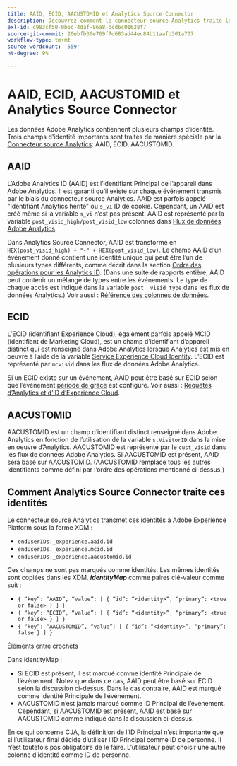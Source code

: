 ```yaml
---
title: AAID, ECID, AACUSTOMID et Analytics Source Connector
description: Découvrez comment le connecteur source Analytics traite les champs d’identité Adobe Analytics.
exl-id: c983cf50-0b6c-4daf-86a8-bcd6c01628f7
source-git-commit: 20ebfb36e769f7d683ad44ec84b11aafb301a737
workflow-type: tm+mt
source-wordcount: '559'
ht-degree: 9%

---
```


# AAID, ECID, AACUSTOMID et Analytics Source Connector

Les données Adobe Analytics contiennent plusieurs champs d’identité. Trois champs d&#39;identité importants sont traités de manière spéciale par la [Connecteur source Analytics](https://experienceleague.adobe.com/docs/experience-platform/sources/ui-tutorials/create/adobe-applications/analytics.html?lang=fr): AAID, ECID, AACUSTOMID.

## AAID

L’Adobe Analytics ID (AAID) est l’identifiant Principal de l’appareil dans Adobe Analytics. Il est garanti qu’il existe sur chaque événement transmis par le biais du connecteur source Analytics. AAID est parfois appelé &quot;identifiant Analytics hérité&quot; ou `s_vi` ID de cookie. Cependant, un AAID est créé même si la variable `s_vi` n’est pas présent. AAID est représenté par la variable `post_visid_high/post_visid_low` colonnes dans [Flux de données Adobe Analytics](https://experienceleague.adobe.com/docs/analytics/export/analytics-data-feed/data-feed-contents/datafeeds-reference.html?lang=fr#columns%2C-descriptions%2C-and-data-types).

Dans Analytics Source Connector, AAID est transformé en `HEX(post_visid_high) + "-" + HEX(post_visid_low)`. Le champ AAID d’un événement donné contient une identité unique qui peut être l’un de plusieurs types différents, comme décrit dans la section [Ordre des opérations pour les Analytics ID](https://experienceleague.adobe.com/docs/id-service/using/reference/analytics-reference/analytics-order-of-operations.html?lang=en%5B%5D). (Dans une suite de rapports entière, AAID peut contenir un mélange de types entre les événements. Le type de chaque accès est indiqué dans la variable `post _visid_type` dans les flux de données Analytics.) Voir aussi : [Référence des colonnes de données](https://experienceleague.adobe.com/docs/analytics/export/analytics-data-feed/data-feed-contents/datafeeds-reference.html?lang=fr).

## ECID

L’ECID (identifiant Experience Cloud), également parfois appelé MCID (identifiant de Marketing Cloud), est un champ d’identifiant d’appareil distinct qui est renseigné dans Adobe Analytics lorsque Analytics est mis en oeuvre à l’aide de la variable [Service Experience Cloud Identity](https://experienceleague.adobe.com/docs/id-service/using/implementation/setup-analytics.html?lang=fr). L’ECID est représenté par `mcvisid` dans les flux de données Adobe Analytics.

Si un ECID existe sur un événement, AAID peut être basé sur ECID selon que l’événement [période de grâce](https://experienceleague.adobe.com/docs/id-service/using/reference/analytics-reference/grace-period.html?lang=fr) est configuré. Voir aussi : [Requêtes d’Analytics et d’ID d’Experience Cloud](https://experienceleague.adobe.com/docs/id-service/using/reference/analytics-reference/legacy-analytics.html?lang=en).

## AACUSTOMID

AACUSTOMID est un champ d’identifiant distinct renseigné dans Adobe Analytics en fonction de l’utilisation de la variable `s.VisitorID` dans la mise en oeuvre d’Analytics. AACUSTOMID est représenté par le `cust_visid` dans les flux de données Adobe Analytics. Si AACUSTOMID est présent, AAID sera basé sur AACUSTOMID. (AACUSTOMID remplace tous les autres identifiants comme défini par l’ordre des opérations mentionné ci-dessus.)

## Comment Analytics Source Connector traite ces identités

Le connecteur source Analytics transmet ces identités à Adobe Experience Platform sous la forme XDM :

* `endUserIDs._experience.aaid.id`
* `endUserIDs._experience.mcid.id`
* `endUserIDs._experience.aacustomid.id`

Ces champs ne sont pas marqués comme identités. Les mêmes identités sont copiées dans les XDM. **_identityMap_** comme paires clé-valeur comme suit :

* `{ “key”: “AAID”, “value”: [ { “id”: “<identity>”, “primary”: <true or false> } ] }`
* `{ “key”: “ECID”, “value”: [ { “id”: “<identity>”, “primary”: <true or false> } ] }`
* `{ “key”: “AACUSTOMID”, “value”: [ { “id”: “<identity>”, “primary”: false } ] }`

Éléments entre crochets

Dans identityMap :

* Si ECID est présent, il est marqué comme identité Principale de l’événement. Notez que dans ce cas, AAID peut être basé sur ECID selon la discussion ci-dessus.
Dans le cas contraire, AAID est marqué comme identité Principale de l’événement.
* AACUSTOMID n’est jamais marqué comme ID Principal de l’événement. Cependant, si AACUSTOMID est présent, AAID est basé sur AACUSTOMID comme indiqué dans la discussion ci-dessus.

En ce qui concerne CJA, la définition de l’ID Principal n’est importante que si l’utilisateur final décide d’utiliser l’ID Principal comme ID de personne. Il n’est toutefois pas obligatoire de le faire. L’utilisateur peut choisir une autre colonne d’identité comme ID de personne.
